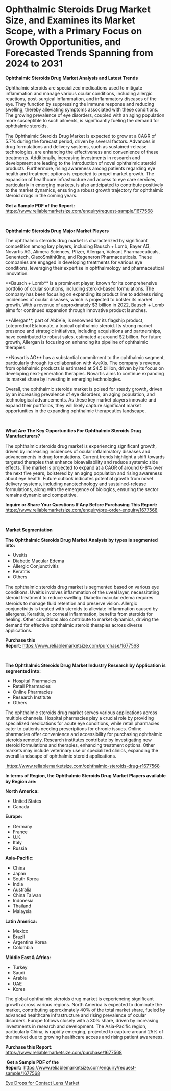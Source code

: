 <p><h1>Ophthalmic Steroids Drug Market Size, and Examines its Market Scope, with a Primary Focus on Growth Opportunities, and Forecasted Trends Spanning from 2024 to 2031</h1></p><p><strong>Ophthalmic Steroids Drug Market Analysis and Latest Trends</strong></p>
<p><p>Ophthalmic steroids are specialized medications used to mitigate inflammation and manage various ocular conditions, including allergic reactions, post-surgical inflammation, and inflammatory diseases of the eye. They function by suppressing the immune response and reducing swelling, thereby alleviating symptoms associated with these conditions. The growing prevalence of eye disorders, coupled with an aging population more susceptible to such ailments, is significantly fueling the demand for ophthalmic steroids.</p><p>The Ophthalmic Steroids Drug Market is expected to grow at a CAGR of 5.7% during the forecast period, driven by several factors. Advances in drug formulations and delivery systems, such as sustained-release technologies, are enhancing the effectiveness and convenience of these treatments. Additionally, increasing investments in research and development are leading to the introduction of novel ophthalmic steroid products. Furthermore, rising awareness among patients regarding eye health and treatment options is expected to propel market growth. The expansion of healthcare infrastructure and access to eye care services, particularly in emerging markets, is also anticipated to contribute positively to the market dynamics, ensuring a robust growth trajectory for ophthalmic steroid drugs in the coming years.</p></p>
<p><strong>Get a Sample PDF of the Report:&nbsp;</strong> <a href="https://www.reliablemarketsize.com/enquiry/request-sample/1677568?utm_campaign=1898&utm_medium=2&utm_source=Github&utm_content=ia&utm_term=28122024&utm_id=ophthalmic-steroids-drug">https://www.reliablemarketsize.com/enquiry/request-sample/1677568</a></p>
<p>&nbsp;</p>
<p><strong>Ophthalmic Steroids Drug Major Market Players</strong></p>
<p><p>The ophthalmic steroids drug market is characterized by significant competition among key players, including Bausch + Lomb, Bayer AG, Novartis AG, Alimera Sciences, Pfizer, Allergan, Valeant Pharmaceuticals, Genentech, GlaxoSmithKline, and Regeneron Pharmaceuticals. These companies are engaged in developing treatments for various eye conditions, leveraging their expertise in ophthalmology and pharmaceutical innovation.</p><p>**Bausch + Lomb** is a prominent player, known for its comprehensive portfolio of ocular solutions, including steroid-based formulations. The company has been focusing on expanding its product line to address rising incidences of ocular diseases, which is projected to bolster its market growth. With a revenue of approximately $3 billion in 2022, Bausch + Lomb aims for continued expansion through innovative product launches.</p><p>**Allergan**, part of AbbVie, is renowned for its flagship product, Loteprednol Etabonate, a topical ophthalmic steroid. Its strong market presence and strategic initiatives, including acquisitions and partnerships, have contributed to robust sales, estimated at around $2 billion. For future growth, Allergan is focusing on enhancing its pipeline of ophthalmic therapies.</p><p>**Novartis AG** has a substantial commitment to the ophthalmic segment, particularly through its collaboration with AveXis. The company's revenue from ophthalmic products is estimated at $4.5 billion, driven by its focus on developing next-generation therapies. Novartis aims to continue expanding its market share by investing in emerging technologies.</p><p>Overall, the ophthalmic steroids market is poised for steady growth, driven by an increasing prevalence of eye disorders, an aging population, and technological advancements. As these key market players innovate and expand their portfolios, they will likely capture significant market opportunities in the expanding ophthalmic therapeutics landscape.</p></p>
<p>&nbsp;</p>
<p><strong>What Are The Key Opportunities For Ophthalmic Steroids Drug Manufacturers?</strong></p>
<p><p>The ophthalmic steroids drug market is experiencing significant growth, driven by increasing incidences of ocular inflammatory diseases and advancements in drug formulations. Current trends highlight a shift towards targeted therapies that enhance bioavailability and reduce systemic side effects. The market is projected to expand at a CAGR of around 6-8% over the next five years, bolstered by an aging population and rising awareness about eye health. Future outlook indicates potential growth from novel delivery systems, including nanotechnology and sustained-release formulations, along with the emergence of biologics, ensuring the sector remains dynamic and competitive.</p></p>
<p><strong>Inquire or Share Your Questions If Any Before Purchasing This Report:</strong> <a href="https://www.reliablemarketsize.com/enquiry/pre-order-enquiry/1677568?utm_campaign=1898&utm_medium=2&utm_source=Github&utm_content=ia&utm_term=28122024&utm_id=ophthalmic-steroids-drug">https://www.reliablemarketsize.com/enquiry/pre-order-enquiry/1677568</a></p>
<p>&nbsp;</p>
<p><strong>Market Segmentation</strong></p>
<p><strong>The Ophthalmic Steroids Drug Market Analysis by types is segmented into:</strong></p>
<p><ul><li>Uveitis</li><li>Diabetic Macular Edema</li><li>Allergic Conjunctivitis</li><li>Keratitis</li><li>Others</li></ul></p>
<p><p>The ophthalmic steroids drug market is segmented based on various eye conditions. Uveitis involves inflammation of the uveal layer, necessitating steroid treatment to reduce swelling. Diabetic macular edema requires steroids to manage fluid retention and preserve vision. Allergic conjunctivitis is treated with steroids to alleviate inflammation caused by allergens. Keratitis, or corneal inflammation, benefits from steroids for healing. Other conditions also contribute to market dynamics, driving the demand for effective ophthalmic steroid therapies across diverse applications.</p></p>
<p><strong>Purchase this Report:&nbsp;</strong><a href="https://www.reliablemarketsize.com/purchase/1677568?utm_campaign=1898&utm_medium=2&utm_source=Github&utm_content=ia&utm_term=28122024&utm_id=ophthalmic-steroids-drug">https://www.reliablemarketsize.com/purchase/1677568</a></p>
<p>&nbsp;</p>
<p><strong>The Ophthalmic Steroids Drug Market Industry Research by Application is segmented into:</strong></p>
<p><ul><li>Hospital Pharmacies</li><li>Retail Pharmacies</li><li>Online Pharmacies</li><li>Research Institute</li><li>Others</li></ul></p>
<p><p>The ophthalmic steroids drug market serves various applications across multiple channels. Hospital pharmacies play a crucial role by providing specialized medications for acute eye conditions, while retail pharmacies cater to patients needing prescriptions for chronic issues. Online pharmacies offer convenience and accessibility for purchasing ophthalmic steroids remotely. Research institutes contribute by investigating new steroid formulations and therapies, enhancing treatment options. Other markets may include veterinary use or specialized clinics, expanding the overall landscape of ophthalmic steroid applications.</p></p>
<p><a href="https://www.reliablemarketsize.com/ophthalmic-steroids-drug-r1677568?utm_campaign=1898&utm_medium=2&utm_source=Github&utm_content=ia&utm_term=28122024&utm_id=ophthalmic-steroids-drug">&nbsp;https://www.reliablemarketsize.com/ophthalmic-steroids-drug-r1677568</a></p>
<p><strong>In terms of Region, the Ophthalmic Steroids Drug Market Players available by Region are:</strong></p>
<p>
    <p> <strong> North America: </strong>
        <ul>
            <li>United States</li>
            <li>Canada</li>
        </ul>
        </p> 
    <p> <strong> Europe: </strong>
        <ul>
            <li>Germany</li>
            <li>France</li>
            <li>U.K.</li>
            <li>Italy</li>
            <li>Russia</li>
        </ul>
        </p> 
    <p> <strong> Asia-Pacific: </strong>
        <ul>
            <li>China</li>
            <li>Japan</li>
            <li>South Korea</li>
            <li>India</li>
            <li>Australia</li>
            <li>China Taiwan</li>
            <li>Indonesia</li>
            <li>Thailand</li>
            <li>Malaysia</li>
        </ul>
        </p> 
    <p> <strong> Latin America: </strong>
        <ul>
            <li>Mexico</li>
            <li>Brazil</li>
            <li>Argentina Korea</li>
            <li>Colombia</li>
        </ul>
        </p> 
    <p> <strong> Middle East & Africa: </strong>
        <ul>
            <li>Turkey</li>
            <li>Saudi</li>
            <li>Arabia</li>
            <li>UAE</li>
            <li>Korea</li>
        </ul>
    </p>
    </p>
<p><p>The global ophthalmic steroids drug market is experiencing significant growth across various regions. North America is expected to dominate the market, contributing approximately 40% of the total market share, fueled by advanced healthcare infrastructure and rising prevalence of ocular disorders. Europe follows closely with a 30% share, driven by increasing investments in research and development. The Asia-Pacific region, particularly China, is rapidly emerging, projected to capture around 25% of the market due to growing healthcare access and rising patient awareness.</p></p>
<p><strong>Purchase this Report: </strong><a href="https://www.reliablemarketsize.com/purchase/1677568?utm_campaign=1898&utm_medium=2&utm_source=Github&utm_content=ia&utm_term=28122024&utm_id=ophthalmic-steroids-drug">https://www.reliablemarketsize.com/purchase/1677568</a></p>
<p>&nbsp;<strong>Get a Sample PDF of the Report:&nbsp;&nbsp;</strong><a href="https://www.reliablemarketsize.com/enquiry/request-sample/1677568?utm_campaign=1898&utm_medium=2&utm_source=Github&utm_content=ia&utm_term=28122024&utm_id=ophthalmic-steroids-drug">https://www.reliablemarketsize.com/enquiry/request-sample/1677568</a></p>
<p><strong></strong></p>
<p><p><a href="https://github.com/Chiragrp22/Market-Research-Report-List-6/blob/main/eye-drops-for-contact-lens-market.md?utm_campaign=1898&utm_medium=2&utm_source=Github&utm_content=ia&utm_term=28122024&utm_id=ophthalmic-steroids-drug">Eye Drops for Contact Lens Market</a></p></p>